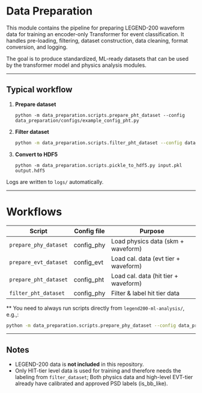 # Data Preparation

This module contains the pipeline for preparing LEGEND-200 waveform data for
training an encoder-only Transformer for event classification. It handles pre-loading, 
filtering, dataset construction, data cleaning, format conversion, and logging.

The goal is to produce standardized, ML-ready datasets that can be used by the
transformer model and physics analysis modules. 

---



## Typical workflow

1. **Prepare dataset**

   ```
   python -m data_preparation.scripts.prepare_pht_dataset --config data_preparation/configs/example_config_pht.py
   ```

2. **Filter dataset**

   ```bash
   python -m data_preparation.scripts.filter_pht_dataset --config data_preparation/configs/config_pht.py 
   ```

3. **Convert to HDF5**

   ```
   python -m data_preparation.scripts.pickle_to_hdf5.py input.pkl output.hdf5
   ```

Logs are written to `logs/` automatically.

---

# Workflows

|         Script           | Config file    | Purpose                                  |
|--------------------------|----------------|------------------------------------------|
| `prepare_phy_dataset`    | config_phy     | Load physics data (skm + waveform)       | 
| `prepare_evt_dataset`    | config_evt     | Load cal. data (evt tier + waveform)     | 
| `prepare_pht_dataset`    | config_pht     | Load cal. data (hit tier + waveform)     | 
| `filter_pht_dataset`     | config_phy     | Filter & label hit tier data             |


** You need to always run scripts directly from ```legend200-ml-analysis/```, e.g.,: 
```bash
python -m data_preparation.scripts.prepare_phy_dataset --config data_preparation/configs/config_phy.py 
```
---

## Notes

* LEGEND-200 data is **not included** in this repository.
* Only HIT-tier level data is used for training and therefore needs the 
labeling from `filter_dataset`; Both physics data and high-level EVT-tier already
have calibrated and approved PSD labels (is_bb_like). 

